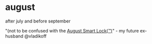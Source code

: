 # august
after july and before september

"(not to be confused with the [August Smart Lock(:tm:)](http://august.com/)" - my future ex-husband @vladikoff

